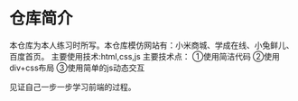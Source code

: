 # 仓库简介
本仓库为本人练习时所写。本仓库模仿网站有：小米商城、学成在线、小兔鲜儿、百度首页。
主要使用技术:html,css,js
主要技术点：
  ①使用简洁代码
  ②使用div+css布局
  ③使用简单的js动态交互

见证自己一步一步学习前端的过程。



